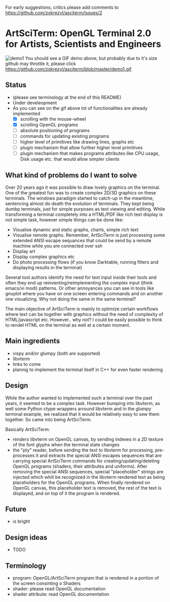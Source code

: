 For early suggestions, critics please add comments to https://github.com/zokrezyl/asciterm/issues/2

# ArtSciTerm: OpenGL Terminal 2.0 for Artists, Scientists and Engineers

![demo1](demo1.gif)
You should see a GIF demo above, but probably due to it's size github may throttle it, please click https://github.com/zokrezyl/asciterm/blob/master/demo1.gif


## Status
* (please see terminology at the end of this README)
* Under develeopment
* As you can see on the gif above lot of functionalities are already implemented
  * [x] scrolling with the mouse-wheel
  * [x] scrolling OpenGL programs
  * [ ] absolute positioning of programs
  * [ ] commands for updating existing programs
  * [ ] higher level of primitives like drawing lines, graphs etc
  * [ ] plugin mechanism that allow further higher level primitives
  * [ ] plugin mechanism that makes programs attributes like CPU usage, Disk usage etc. that would allow simpler clients

## What kind of problems do I want to solve
Over 20 years ago it was possible to draw lovely graphics on the terminal. One of the greatest fun was to create complex 2D/3D graphics on these terminals. The windows paradigm started to catch-up in the meantime, sentencing almost do death the evolution of terminals. They kept being dumbp terminals, just for simple purposes as text viewing and editing.
While transforming a terminal completely into a HTML/PDF like rich text display is not simple task, however simple things can be done like:
* Visualise dynamic and static graphs, charts, simple rich text
* Visualise remote graphs. Remember, ArtSciTerm is just processing some extended ANSI escape sequances that could be send by a remote machine while you are connected over ssh
* Display art
* Display complex graphics etc
* Do photo processing flows (if you know Darktable, running filters and displaying results in the terminal)

Several tool authors identify the need for text input inside their tools and often they end up reinventing/reimplementing the complex input (think emacs/vi modi) patterns. Or other annoyances you can see in tools like gnuplot where you have on one screen entering commands and on another one visualizing. Why not doing the same in the same terminal?

The main objective of ArtSciTerm is mainly to optimize certain workflows where text can be together with graphics without the need of complexity of HTML/javascript etc. However.. why not? I could be easily possible to think to rendel HTML on the terminal as well at a certain moment.



## Main ingredients
* vispy and/or glumpy (both are supported)
* libvterm
* links to come
* plannig to implement the terminal itself in C++ for even faster rendering

## Design
While the author wanted to implemented such a terminal over the past years, it seemed to be a complex task. However bumping into libvterm, as well some Python ctype wrappers arround libvterm and in the glumpy terminal example, we realized that it would be relatively easy to sew them together. So came into being ArtSciTerm.

Basically ArtSciTerm:
* renders libvterm on OpenGL canvas, by sending indexes in a 2D texture of the font glyphs when the terminal state changes
* the "pty" reader, before sending the text to libvterm for processing, pre-processes it and extracts the special ANSI escapes sequences that are carrying special ArtSciTerm commands for creating/updating/deleting OpenGL programs (shaders, their attributes and uniforms). After removing the special ANSI sequences, special "placeholder" strings are injected which whill be recognized in the libvterm rendered text as being placeholders for the OpenGL programs. When finally rendered on OpenGL canvas, this placeholder text is removed, the rest of the text is displayed, and on top of it the program is rendered.

## Future
* is bright


## Design ideas
* TODO

## Terminology
* program: OpenGL/ArtSciTerm program that is rendered in a portion of the screen consinting o Shaders 
* shader: please read OpenGL documentation
* shader attribute: read OpenGL documentation
